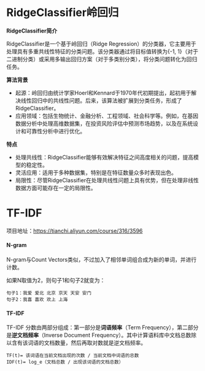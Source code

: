 # RidgeClassifier岭回归

**RidgeClassifier简介**

RidgeClassifier是一个基于岭回归（Ridge Regression）的分类器，它主要用于处理具有多重共线性特征的分类问题。该分类器通过将目标值转换为{-1, 1}（对于二进制分类）或采用多输出回归方案（对于多类别分类），将分类问题转化为回归任务。

**算法背景**

- 起源：岭回归由统计学家Hoerl和Kennard于1970年代初期提出，起初用于解决线性回归中的共线性问题。后来，该算法被扩展到分类任务，形成了RidgeClassifier。
- 应用领域：包括生物统计、金融分析、工程领域、社会科学等。例如，在基因数据分析中处理高维数据集，在投资风险评估中预测市场趋势，以及在系统设计和可靠性分析中进行优化。

**特点**

- 处理共线性：RidgeClassifier能够有效解决特征之间高度相关的问题，提高模型的稳定性。
- 灵活应用：适用于多种数据集，特别是在特征数量众多时表现出色。
- 局限性：尽管RidgeClassifier在处理共线性问题上具有优势，但在处理非线性数据方面可能存在一定的局限性。

# TF-IDF

项目地址：https://tianchi.aliyun.com/course/316/3596

#### **N-gram**

N-gram与Count Vectors类似，不过加入了相邻单词组合成为新的单词，并进行计数。

如果N取值为2，则句子1和句子2就变为：

```
句子1：我爱 爱北 北京 京天 天安 安门
句子2：我喜 喜欢 欢上 上海
```

#### **TF-IDF**

TF-IDF 分数由两部分组成：第一部分是**词语频率**（Term Frequency），第二部分是**逆文档频率**（Inverse Document Frequency）。其中计算语料库中文档总数除以含有该词语的文档数量，然后再取对数就是逆文档频率。

```
TF(t)= 该词语在当前文档出现的次数 / 当前文档中词语的总数
IDF(t)= log_e（文档总数 / 出现该词语的文档总数）
```